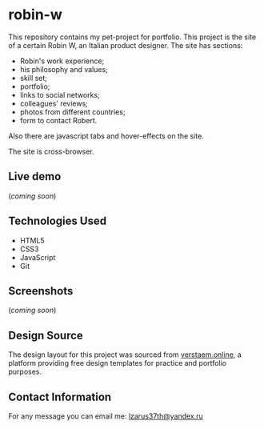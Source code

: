 # robin-w

This repository contains my pet-project for portfolio.
This project is the site of a certain Robin W, an Italian product designer.
The site has sections:
- Robin's work experience;
- his philosophy and values;
- skill set;
- portfolio;
- links to social networks;
- colleagues' reviews;
- photos from different countries;
- form to contact Robert.

Also there are javascript tabs and hover-effects on the site.

The site is cross-browser.

## Live demo

(_coming soon_)

## Technologies Used
- HTML5
- CSS3
- JavaScript
- Git

## Screenshots

(_coming soon_)

## Design Source
The design layout for this project was sourced from [verstaem.online](https://verstaem.online/), a platform providing free design templates for practice and portfolio purposes.

## Contact Information
For any message you can email me: lzarus37th@yandex.ru
